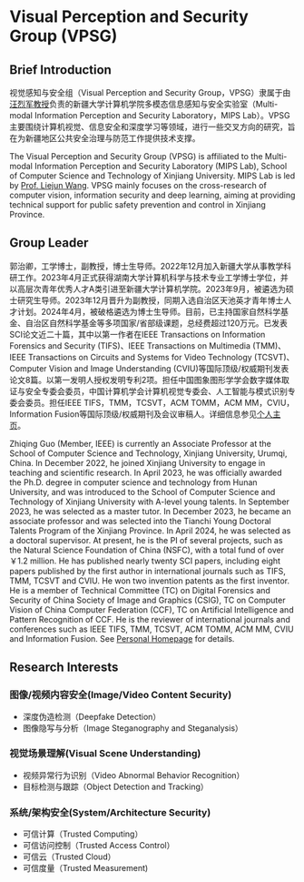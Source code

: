 # Visual Perception and Security Group (VPSG) 
## Brief Introduction
视觉感知与安全组（Visual Perception and Security Group，VPSG）隶属于由[汪烈军教授](https://it.xju.edu.cn/info/1155/1407.htm)负责的新疆大学计算机学院多模态信息感知与安全实验室（Multi-modal Information Perception and Security Laboratory，MIPS Lab）。VPSG主要围绕计算机视觉、信息安全和深度学习等领域，进行一些交叉方向的研究，旨在为新疆地区公共安全治理与防范工作提供技术支撑。

The Visual Perception and Security Group (VPSG) is affiliated to the Multi-modal Information Perception and Security Laboratory (MIPS Lab), School of Computer Science and Technology of Xinjiang University. MIPS Lab is led by [Prof. Liejun Wang](https://it.xju.edu.cn/info/1155/1407.htm). VPSG mainly focuses on the cross-research of computer vision, information security and deep learning, aiming at providing technical support for public safety prevention and control in Xinjiang Province.

## Group Leader
郭治卿，工学博士，副教授，博士生导师。2022年12月加入新疆大学从事教学科研工作。2023年4月正式获得湖南大学计算机科学与技术专业工学博士学位，并以高层次青年优秀人才A类引进至新疆大学计算机学院。2023年9月，被遴选为硕士研究生导师。2023年12月晋升为副教授，同期入选自治区天池英才青年博士人才计划。2024年4月，被破格遴选为博士生导师。目前，已主持国家自然科学基金、自治区自然科学基金等多项国家/省部级课题，总经费超过120万元。已发表SCI论文近二十篇，其中以第一作者在IEEE Transactions on Information Forensics and Security (TIFS)、IEEE Transactions on Multimedia (TMM)、IEEE Transactions on Circuits and Systems for Video Technology (TCSVT)、Computer Vision and Image Understanding (CVIU)等国际顶级/权威期刊发表论文8篇。以第一发明人授权发明专利2项。担任中国图象图形学学会数字媒体取证与安全专委会委员，中国计算机学会计算机视觉专委会、人工智能与模式识别专委会委员。担任IEEE TIFS，TMM，TCSVT，ACM TOMM，ACM MM，CVIU，Information Fusion等国际顶级/权威期刊及会议审稿人。详细信息参见[个人主页](https://www.guozhiqing.cn/)。

Zhiqing Guo (Member, IEEE) is currently an Associate Professor at the School of Computer Science and Technology, Xinjiang University, Urumqi, China. In December 2022, he joined Xinjiang University to engage in teaching and scientific research. In April 2023, he was officially awarded the Ph.D. degree in computer science and technology from Hunan University, and was introduced to the School of Computer Science and Technology of Xinjiang University with A-level young talents. In September 2023, he was selected as a master tutor. In December 2023, he became an associate professor and was selected into the Tianchi Young Doctoral Talents Program of the Xinjiang Province. In April 2024, he was selected as a doctoral supervisor. At present, he is the PI of several projects, such as the Natural Science Foundation of China (NSFC), with a total fund of over ￥1.2 million. He has published nearly twenty SCI papers, including eight papers published by the first author in international journals such as TIFS, TMM, TCSVT and CVIU. He won two invention patents as the first inventor. He is a member of Technical Committee (TC) on Digital Forensics and Security of China Society of Image and Graphics (CSIG), TC on Computer Vision of China Computer Federation (CCF), TC on Artificial Intelligence and Pattern Recognition of CCF. He is the reviewer of international journals and conferences such as IEEE TIFS, TMM, TCSVT, ACM TOMM, ACM MM, CVIU and Information Fusion. See [Personal Homepage](https://www.guozhiqing.cn/) for details.

## Research Interests
### 图像/视频内容安全(Image/Video Content Security)
  - 深度伪造检测（Deepfake Detection）
  - 图像隐写与分析（Image Steganography and Steganalysis）
### 视觉场景理解(Visual Scene Understanding)
  - 视频异常行为识别（Video Abnormal Behavior Recognition）
  - 目标检测与跟踪（Object Detection and Tracking）
### 系统/架构安全(System/Architecture Security)
  - 可信计算（Trusted Computing）
  - 可信访问控制（Trusted Access Control）
  - 可信云（Trusted Cloud）
  - 可信度量（Trusted Measurement)
